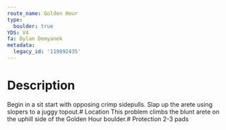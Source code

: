 ```yaml
---
route_name: Golden Hour
type:
  boulder: true
YDS: V4
fa: Dylan Demyanek
metadata:
  legacy_id: '119892435'
---
```

# Description
Begin in a sit start with opposing crimp sidepulls. Slap up the arete using slopers to a juggy topout.# Location
This problem climbs the blunt arete on the uphill side of the Golden Hour boulder.# Protection
2-3 pads